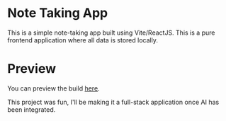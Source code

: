 # Note Taking App

This is a simple note-taking app built using Vite/ReactJS. This is a pure frontend application where all data is stored locally.

# Preview

You can preview the build [here](https://note-taking-app-pi-beige.vercel.app/).

This project was fun, I'll be making it a full-stack application once AI has been integrated.
